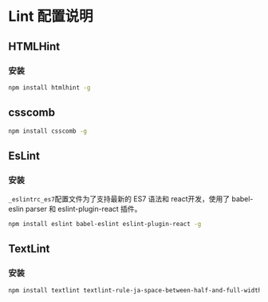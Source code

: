 # Lint 配置说明

## HTMLHint

### 安装

```bash
npm install htmlhint -g
```

## csscomb

```bash
npm install csscomb -g
```

## EsLint

### 安装

`_eslintrc_es7`配置文件为了支持最新的 ES7 语法和 react开发，使用了 babel-eslin parser 和 eslint-plugin-react 插件。

```bash
npm install eslint babel-eslint eslint-plugin-react -g
```

## TextLint

### 安装

```bash
npm install textlint textlint-rule-ja-space-between-half-and-full-width -g
```